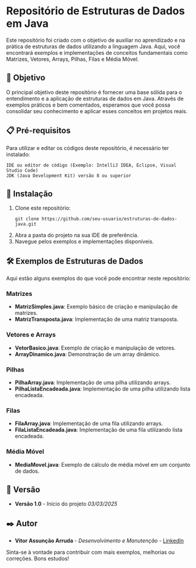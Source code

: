 # Repositório de Estruturas de Dados em Java

Este repositório foi criado com o objetivo de auxiliar no aprendizado e na prática de estruturas de dados utilizando a linguagem Java. Aqui, você encontrará exemplos e implementações de conceitos fundamentais como Matrizes, Vetores, Arrays, Pilhas, Filas e Média Móvel.

## 🚀 Objetivo

O principal objetivo deste repositório é fornecer uma base sólida para o entendimento e a aplicação de estruturas de dados em Java. Através de exemplos práticos e bem comentados, esperamos que você possa consolidar seu conhecimento e aplicar esses conceitos em projetos reais.

## 📋 Pré-requisitos

Para utilizar e editar os códigos deste repositório, é necessário ter instalado:

```
IDE ou editor de código (Exemplo: IntelliJ IDEA, Eclipse, Visual Studio Code)
JDK (Java Development Kit) versão 8 ou superior
```

## 🔧 Instalação

1. Clone este repositório:
   ```
   git clone https://github.com/seu-usuario/estruturas-de-dados-java.git
   ```
2. Abra a pasta do projeto na sua IDE de preferência.
3. Navegue pelos exemplos e implementações disponíveis.

## 🛠️ Exemplos de Estruturas de Dados

Aqui estão alguns exemplos do que você pode encontrar neste repositório:

### Matrizes
- **MatrizSimples.java**: Exemplo básico de criação e manipulação de matrizes.
- **MatrizTransposta.java**: Implementação de uma matriz transposta.

### Vetores e Arrays
- **VetorBasico.java**: Exemplo de criação e manipulação de vetores.
- **ArrayDinamico.java**: Demonstração de um array dinâmico.

### Pilhas
- **PilhaArray.java**: Implementação de uma pilha utilizando arrays.
- **PilhaListaEncadeada.java**: Implementação de uma pilha utilizando lista encadeada.

### Filas
- **FilaArray.java**: Implementação de uma fila utilizando arrays.
- **FilaListaEncadeada.java**: Implementação de uma fila utilizando lista encadeada.

### Média Móvel
- **MediaMovel.java**: Exemplo de cálculo de média móvel em um conjunto de dados.

## 📌 Versão

- **Versão 1.0** - Início do projeto *03/03/2025*

## ✒️ Autor

- **Vitor Assunção Arruda** - *Desenvolvimento e Manutenção* - [LinkedIn](https://www.linkedin.com/in/arruda-vitor/)

Sinta-se à vontade para contribuir com mais exemplos, melhorias ou correções. Bons estudos!